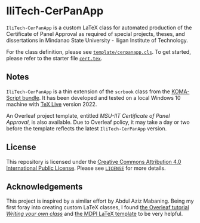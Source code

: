 # IliTech-CerPanApp

`IliTech-CerPanApp` is a custom LaTeX class
for automated production of the Certificate of Panel Approval
as required of special projects, theses, and dissertations
in Mindanao State University - Iligan Institute of Technology.

For the class definition, please see [`template/cerpanapp.cls`](./template/cerpanapp.cls).
To get started, please refer to the starter file [`cert.tex`](./cert.tex).

## Notes

`IliTech-CerPanApp` is a thin extension of the `scrbook` class
from the [KOMA-Script bundle](https://ctan.org/pkg/koma-script).
It has been developed and tested on a local Windows 10 machine
with [TeX Live](https://www.tug.org/texlive/) version 2022.

An Overleaf project template,
entitled *MSU-IIT Certificate of Panel Approval*,
is also available.
Due to Overleaf policy, it may take a day or two before the template reflects
the latest `IliTech-CerPanApp` version.

## License

This repository is licensed under the
[Creative Commons Attribution 4.0 International Public License](https://creativecommons.org/licenses/by/4.0/).
Please see [`LICENSE`](./LICENSE) for more details.

## Acknowledgements

This project is inspired by a similar effort by Abdul Aziz Mabaning.
Being my first foray into creating custom LaTeX classes,
I found
[the Overleaf tutorial *Writing your own class*](https://www.overleaf.com/learn/latex/Writing_your_own_class)
and
[the MDPI LaTeX template](https://www.mdpi.com/authors/latex)
to be very helpful.
